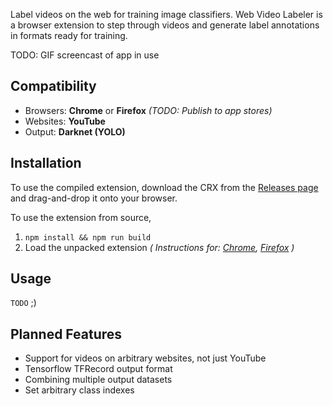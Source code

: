 Label videos on the web for training image classifiers. Web Video Labeler is a browser extension to step through videos and generate label annotations in formats ready for training.

TODO: GIF screencast of app in use

## Compatibility
- Browsers: **Chrome** or **Firefox** _(TODO: Publish to app stores)_
- Websites: **YouTube**
- Output: **Darknet (YOLO)**


## Installation

To use the compiled extension, download the CRX from the [Releases page](#TODO) and drag-and-drop it onto your browser.

To use the extension from source,
1. `npm install && npm run build`
2. Load the unpacked extension _(
  Instructions for:
  [Chrome](https://developer.chrome.com/extensions/getstarted),
  [Firefox](https://developer.mozilla.org/en-US/docs/Mozilla/Add-ons/WebExtensions/Temporary_Installation_in_Firefox)
)_


## Usage

`TODO` ;)


## Planned Features

- Support for videos on arbitrary websites, not just YouTube
- Tensorflow TFRecord output format
- Combining multiple output datasets
- Set arbitrary class indexes
